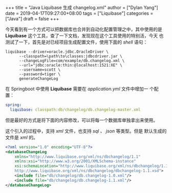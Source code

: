 +++
title = "Java Liquibase 生成 changelog.xml"
author = ["Dylan Yang"]
date = 2019-04-17T09:27:00+08:00
tags = ["Liquibase"]
categories = ["Java"]
draft = false
+++

今天看到有一个方式可以把数据库也合并到自动化配置管理之中，其中使用的是
**Liquibase** 这个工具，查了一下文档，发现现在这个工具使用的特别活，今天
也测试了一下，首先是对已经项目生成配置文件，使用下面的 _shell_ 语句：

```shell
liquibase --driver=oracle.jdbc.OracleDriver \
      --classpath=\path\to\classes:jdbcdriver.jar \
      --changeLogFile=com/example/db.changelog.xml \
      --url="jdbc:oracle:thin:@localhost:1521:XE" \
      --username=scott \
      --password=tiger \
      generateChangeLog
```

在 Springboot 中使用 **Liquibase** 需要在 _application.yml_ 文件中增加一
个配置：

```yaml
spring:
  liquibase: classpath:db/changelog/db.changelog-master.xml
```

但是最好的方式是将下面的内容修改，可以将每一个数据库单独拿出来使用。

这个引入的过程中，支持 _xml_ 文件，也支持 _sql_ 、 _json_ 等类型。但是
默认生成的文件是 _xml_ 的。

```xml
<?xml version="1.0" encoding="UTF-8"?>
<databaseChangeLog
    xmlns="http://www.liquibase.org/xml/ns/dbchangelog/1.1"
    xmlns:xsi="http://www.w3.org/2001/XMLSchema-instance"
    xsi:schemaLocation="http://www.liquibase.org/xml/ns/dbchangelog/1.1
    http://www.liquibase.org/xml/ns/dbchangelog/dbchangelog-1.1.xsd">
    <include file="db/changelog/db.changelog-1.0.xml"/>
    <include file="db/changelog/db.changelog-1.1.xml"/>
</databaseChangeLog>
```
